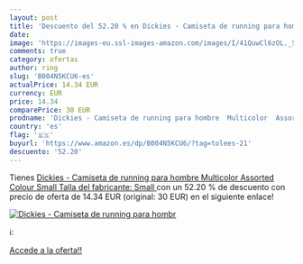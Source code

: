 ```yaml
---
layout: post
title: 'Descuento del 52.20 % en Dickies - Camiseta de running para hombr'
date: 
image: 'https://images-eu.ssl-images-amazon.com/images/I/41QuwCl6zOL._SL200_.jpg'
comments: true
category: ofertas
author: ring
slug: 'B004N5KCU6-es'
actualPrice: 14.34 EUR
currency: EUR
price: 14.34
comparePrice: 30 EUR
prodname: 'Dickies - Camiseta de running para hombre  Multicolor  Assorted Colour   Small  Talla del fabricante: Small '
country: 'es'
flag: '🇪🇸'
buyurl: 'https://www.amazon.es/dp/B004N5KCU6/?tag=tolees-21'
descuento: '52.20'
---
```


Tienes [Dickies - Camiseta de running para hombre  Multicolor  Assorted Colour   Small  Talla del fabricante: Small ](https://www.amazon.es/dp/B004N5KCU6/?tag=tolees-21) con un 52.20 % de descuento con precio de oferta de 14.34 EUR (original: 30 EUR) en el siguiente enlace!

[![Dickies - Camiseta de running para hombr](https://images-eu.ssl-images-amazon.com/images/I/41QuwCl6zOL._SL200_.jpg)](https://www.amazon.es/dp/B004N5KCU6/?tag=tolees-21)

ℹ️:


[Accede a la oferta!!](https://www.amazon.es/dp/B004N5KCU6/?tag=tolees-21)
